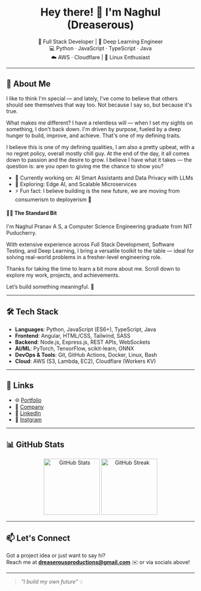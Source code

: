 <h1 align="center">Hey there! 👋 I'm Naghul (Dreaserous)</h1>

<p align="center">
  🧠 Full Stack Developer | 🤖 Deep Learning Engineer <br>
  💻 Python · JavaScript · TypeScript · Java <br>
  ☁️ AWS · Cloudflare | 🐧 Linux Enthusiast <br>
</p>

---

## 🧩 About Me

I like to think I'm special — and lately, I’ve come to believe that others should see themselves that way too. Not because I say so, but because it's true.

What makes me different? I have a relentless will — when I set my sights on something, I don't back down. I'm driven by purpose, fueled by a deep hunger to build, improve, and achieve. That's one of my defining traits.

I believe this is one of my defining qualities, I am also a pretty upbeat, with a no regret policy, overall mostly chill guy. At the end of the day, it all comes down to passion and the desire to grow. I believe I have what it takes — the question is: are you open to giving me the chance to show you?

- 🔭 Currently working on: AI Smart Assistants and Data Privacy with LLMs
- 🌱 Exploring: Edge AI, and Scalable Microservices  
- ⚡ Fun fact: I believe building is the new future, we are moving from consumerism to deployerism 🚀

#### 👨‍💻 The Standard Bit

I'm Naghul Pranav A S, a Computer Science Engineering graduate from NIT Puducherry.

With extensive experience across Full Stack Development, Software Testing, and Deep Learning, I bring a versatile toolkit to the table — ideal for solving real-world problems in a fresher-level engineering role.

Thanks for taking the time to learn a bit more about me. Scroll down to explore my work, projects, and achievements.

Let’s build something meaningful. 🚀

---

## 🛠️ Tech Stack

- **Languages**: Python, JavaScript (ES6+), TypeScript, Java  
- **Frontend**: Angular, HTML/CSS, Tailwind, SASS  
- **Backend**: Node.js, Express.js, REST APIs, WebSockets  
- **AI/ML**: PyTorch, TensorFlow, scikit-learn, ONNX  
- **DevOps & Tools**: Git, GitHub Actions, Docker, Linux, Bash  
- **Cloud**: AWS (S3, Lambda, EC2), Cloudflare (Workers KV)

---

## 🔗 Links

- 🌐 [Portfolio](https://dreaserous.netlify.app)  
- 🏢 [Company](https://everglade.in)  
- 💼 [LinkedIn](https://linkedin.com/in/dreaserous/)  
- 📸 [Instgram](https://www.instagram.com/dreaserousproductions/)  

---

## 📊 GitHub Stats

<!-- GPRM STATS WIDGETS -->
<p align="center">
  <img src="https://github-readme-stats.vercel.app/api?username=naghulsathiyamurthy&show_icons=true&theme=radical" alt="GitHub Stats" height="150"/>
  <img src="https://github-readme-streak-stats.herokuapp.com/?user=naghulsathiyamurthy&theme=radical" alt="GitHub Streak" height="150"/>
</p>

---

## 📫 Let's Connect

Got a project idea or just want to say hi?  
Reach me at **dreaserousproductions@gmail.com** ✉️ or via socials above!

---

> *"I build my own future"* 💡
